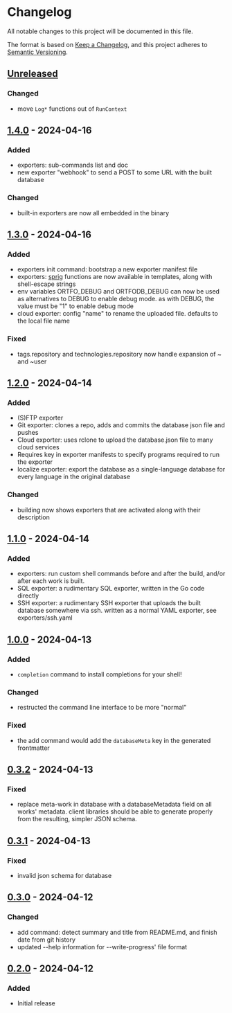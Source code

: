 # Changelog

All notable changes to this project will be documented in this file.

The format is based on [Keep a Changelog](https://keepachangelog.com/en/1.0.0/),
and this project adheres to [Semantic Versioning](https://semver.org/spec/v2.0.0.html).

## [Unreleased]

### Changed

- move `Log*` functions out of `RunContext`

## [1.4.0] - 2024-04-16

### Added

- exporters: sub-commands list and doc
- new exporter "webhook" to send a POST to some URL with the built database

### Changed

- built-in exporters are now all embedded in the binary

## [1.3.0] - 2024-04-16

### Added

- exporters init command: bootstrap a new exporter manifest file
- exporters: [sprig](https://masterminds.github.io/sprig/) functions are now available in templates, along with shell-escape strings
- env variables ORTFO_DEBUG and ORTFODB_DEBUG can now be used as alternatives to DEBUG to enable debug mode. as with DEBUG, the value must be "1" to enable debug mode
- cloud exporter: config "name" to rename the uploaded file. defaults to the local file name

### Fixed

- tags.repository and technologies.repository now handle expansion of ~ and ~user

## [1.2.0] - 2024-04-14

### Added

- (S)FTP exporter
- Git exporter: clones a repo, adds and commits the database json file and pushes
- Cloud exporter: uses rclone to upload the database.json file to many cloud services
- Requires key in exporter manifests to specify programs required to run the exporter
- localize exporter: export the database as a single-language database for every language in the original database

### Changed

- building now shows exporters that are activated along with their description

## [1.1.0] - 2024-04-14

### Added

- exporters: run custom shell commands before and after the build, and/or after each work is built.
- SQL exporter: a rudimentary SQL exporter, written in the Go code directly
- SSH exporter: a rudimentary SSH exporter that uploads the built database somewhere via ssh. written as a normal YAML exporter, see exporters/ssh.yaml

## [1.0.0] - 2024-04-13

### Added

- `completion` command to install completions for your shell!

### Changed

- restructed the command line interface to be more "normal"

### Fixed

- the add command would add the `databaseMeta` key in the generated frontmatter

## [0.3.2] - 2024-04-13

### Fixed

- replace meta-work in database with a databaseMetadata field on all works' metadata. client libraries should be able to generate properly from the resulting, simpler JSON schema.

## [0.3.1] - 2024-04-13

### Fixed

- invalid json schema for database

## [0.3.0] - 2024-04-12

### Changed

- add command: detect summary and title from README.md, and finish date from git history
- updated --help information for --write-progress' file format

## [0.2.0] - 2024-04-12

### Added

- Initial release

[Unreleased]: https://github.com/ortfo/db/compare/v1.4.0...HEAD
[1.4.0]: https://github.com/ortfo/db/compare/v1.3.0...v1.4.0
[1.3.0]: https://github.com/ortfo/db/compare/v1.2.0...v1.3.0
[1.2.0]: https://github.com/ortfo/db/compare/v1.1.0...v1.2.0
[1.1.0]: https://github.com/ortfo/db/compare/v1.0.0...v1.1.0
[1.0.0]: https://github.com/ortfo/db/compare/v0.3.2...v1.0.0
[0.3.2]: https://github.com/ortfo/db/compare/v0.3.1...v0.3.2
[0.3.1]: https://github.com/ortfo/db/compare/v0.3.0...v0.3.1
[0.3.0]: https://github.com/ortfo/db/compare/v0.2.0...v0.3.0
[0.2.0]: https://github.com/ortfo/db/releases/tag/v0.2.0

[//]: # (C3-2-DKAC:GGH:Rortfo/db:Tv{t})
